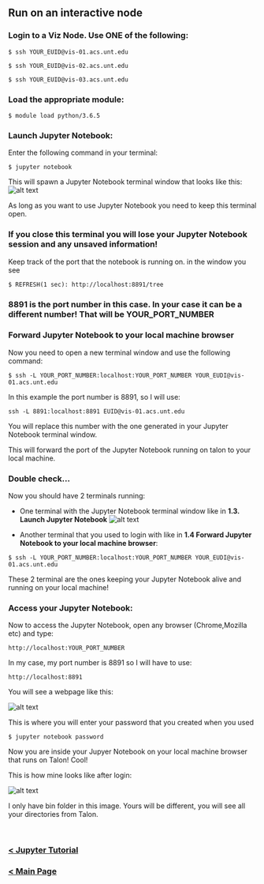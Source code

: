 ## Run on an interactive node


### Login to a Viz Node. Use ONE of the following:

```
$ ssh YOUR_EUID@vis-01.acs.unt.edu
```

```
$ ssh YOUR_EUID@vis-02.acs.unt.edu
```

```
$ ssh YOUR_EUID@vis-03.acs.unt.edu
```

### Load the appropriate module:

  ```
  $ module load python/3.6.5
  ```


### Launch Jupyter Notebook:

  Enter the following command in your terminal:

  ```
  $ jupyter notebook
  ```

  This will spawn a Jupyter Notebook terminal window that looks like this: ![alt text](https://raw.githubusercontent.com/gmihaila/unt_hpc/master/misc/screenshoot_jupyter.png)

  As long as you want to use Jupyter Notebook you need to keep this terminal open.

  ### If you close this terminal you will lose your Jupyter Notebook session and any unsaved information!

  Keep track of the port that the notebook is running on. in the window you see



  ```
  $ REFRESH(1 sec): http://localhost:8891/tree
  ```

### 8891 is the port number in this case. In your case it can be a different number! That will be YOUR_PORT_NUMBER



  ### Forward Jupyter Notebook to your local machine browser

  Now you need to open a new terminal window and use the following command:

  ```
  $ ssh -L YOUR_PORT_NUMBER:localhost:YOUR_PORT_NUMBER YOUR_EUDI@vis-01.acs.unt.edu
  ```

  In this example the port number is 8891, so I will use:

  ```
  ssh -L 8891:localhost:8891 EUID@vis-01.acs.unt.edu
  ```

  You will replace this number with the one generated in your Jupyter Notebook terminal window.

  This will forward the port of the Jupyter Notebook running on talon to your local machine.


### Double check...

  Now you should have 2 terminals running:

  * One terminal with the Jupyter Notebook terminal window like in **1.3. Launch Jupyter Notebook**
    ![alt text](https://raw.githubusercontent.com/gmihaila/unt_hpc/master/misc/screenshoot_jupyter.png)

  * Another terminal that you used to login with like in **1.4 Forward Jupyter Notebook to your local machine browser**:

  ```
  $ ssh -L YOUR_PORT_NUMBER:localhost:YOUR_PORT_NUMBER YOUR_EUDI@vis-01.acs.unt.edu
  ```

  These 2 terminal are the ones keeping your Jupyter Notebook alive and running on your local machine!


### Access your Jupyter Notebook:

   Now to access the Jupyter Notebook, open any browser (Chrome,Mozilla etc) and type:

   ```
   http://localhost:YOUR_PORT_NUMBER
   ```

   In my case, my port number is 8891 so I will have to use:

   ```
   http://localhost:8891
   ```
   You will see a webpage like this:

   ![alt text](https://raw.githubusercontent.com/gmihaila/unt_hpc/master/misc/screenshot_loginwindow_jupyter.png)

   This is where you will enter your password that you created when you used

   ```
   $ jupyter notebook password
   ```

   Now you are inside your Jupyer Notebook on your local machine browser that runs on Talon! Cool!

   This is how mine looks like after login:

   ![alt text](https://raw.githubusercontent.com/gmihaila/unt_hpc/master/misc/screenshot_logged_jupyter.png)

   I only have bin folder in this image. Yours will be different, you will see all your directories from Talon.

</br>

### [< Jupyter Tutorial](https://github.com/gmihaila/unt_hpc/tree/master/jupyter_notebook)

### [< Main Page](https://github.com/gmihaila/unt_hpc)
